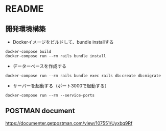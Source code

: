 # README

## 開発環境構築

* Dockerイメージをビルドして、bundle installする

```
docker-compose build
docker-compose run --rm rails bundle install
```

* データーベースを作成する

```
docker-compose run --rm rails bundle exec rails db:create db:migrate
```

* サーバーを起動する（ポート3000で起動する）

```
docker-compose run --rm --service-ports
```

## POSTMAN document

https://documenter.getpostman.com/view/107551/Uyxbq9Rf
